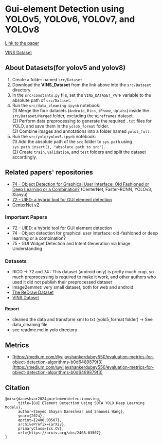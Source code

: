 # Gui-element Detection using YOLOv5, YOLOv6, YOLOv7, and YOLOv8

[Link to the paper](https://arxiv.org/abs/2408.03507)

[VINS Dataset](https://github.com/sbunian/VINS)

## About Datasets(for yolov5 and yolov8)
1. Create a folder named `src/Dataset`.
2. Download the **VINS_Dataset** from the link above into the `src/Dataset` directory.
3. In the `src/constants.py` file, set the `VINS_DATASET_PATH` variable to the absolute path of `src/Dataset`.
4. Run the `src/data_cleaning.ipynb` notebook:<br>
   (1) Merge the four datasets (`Android`, `Rico`, `iPhone`, `Uplabs`) inside the `src/Dataset/Merged` folder, excluding the `Wireframes` dataset.<br>
   (2) Perform data preprocessing to generate the required `.txt` files for YOLO, and save them in the `yolo5_format` folder.<br>
   (3) Combine images and annotations into a folder named `yolo5_full`.<br>
5. Run the `src/yolo/yolov5.ipynb` notebook:<br>
   (1) Add the absolute path of the `src` folder to `sys.path` using `sys.path.insert(1, "absolute path to src")`.<br>
   (2) Create `train`, `validation`, and `test` folders and split the dataset accordingly.<br>
 

## Related papers' repositories

- [74 - Object Detection for Graphical User Interface: Old Fashioned or Deep Learning or a Combination?](https://github.com/chenjshnn/Object-Detection-for-Graphical-User-Interface)
  (CenterNet, Faster-RCNN, YOLOv3, Xianyu)
- [72 - UIED: a hybrid tool for GUI element detection](https://github.com/MulongXie/UIED)
- [CenterNet v2](https://github.com/xingyizhou/CenterNet2)

### Important Papers

- 72 - UIED: a hybrid tool for GUI element detection
- 74 - Object detection for graphical user interface: old-fashioned or deep learning or a combination?
- 75 - GUI Widget Detection and Intent Generation via Image Understanding

### Datasets
- RICO -> 72 and 74 : This dataset (android only) is pretty much crap, so much preprocessing is required to make it work, and other authors who used it did not publish their preprocessed dataset 
- Image2emmet: very small dataset, both for web and android
- [The ReDraw Dataset](https://zenodo.org/record/2530277#.ZAQ5mXbMJ3g)
- [VINS Dataset](https://github.com/sbunian/VINS)


#### Report
- cleaned the data and transform xml to txt (yolo5_format folder) -> See data_cleaning file
- see readme.md in yolo directory

## Metrics
- [https://medium.com/@vijayshankerdubey550/evaluation-metrics-for-object-detection-algorithms-b0d6489879f3](https://medium.com/@vijayshankerdubey550/evaluation-metrics-for-object-detection-algorithms-b0d6489879f3)

## Citation
```
@misc{daneshvar2024guielementdetectionusing,
      title={GUI Element Detection Using SOTA YOLO Deep Learning Models}, 
      author={Seyed Shayan Daneshvar and Shaowei Wang},
      year={2024},
      eprint={2408.03507},
      archivePrefix={arXiv},
      primaryClass={cs.CV},
      url={https://arxiv.org/abs/2408.03507}, 
}
```
